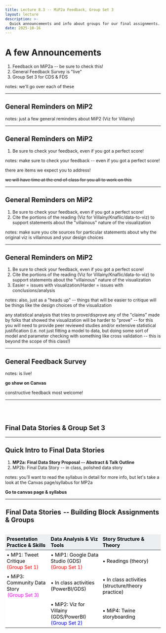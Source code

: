 ```yaml
---
title: Lecture 8.3 -- MiP2a Feedback, Group Set 3
layout: lecture
description: >-
  Quick announcements and info about groups for our final assignments.
date: 2025-10-16
---
```


# A few Announcements

1. Feedback on MiP2a -- be sure to check this!
1. General Feedback Survey is "live"
1. Group Set 3 for CDS & FDS


notes:
we'll go over each of these


---

## General Reminders on MiP2

notes:
just a few general reminders about MiP2 (Viz for Villainy)

---

## General Reminders on MiP2

1. Be sure to check your feedback, even if you got a perfect score! 


notes:
make sure to check your feedback -- even if you got a perfect score!

there are items we expect you to address!

~~we will have time at the end of class for you all to work on this~~

---

## General Reminders on MiP2

1. Be sure to check your feedback, even if you got a perfect score! 
1. Cite the portions of the reading (Viz for Villainy/Knaflic/data-to-viz) to support statements about the "villainous" nature of the visualization


notes:
make sure you cite sources for particular statements about why the original viz is villainous and your design choices

---

## General Reminders on MiP2

1. Be sure to check your feedback, even if you got a perfect score! 
1. Cite the portions of the reading (Viz for Villainy/Knaflic/data-to-viz) to support statements about the "villainous" nature of the visualization
1. Easier = issues with visualization/Harder = issues with conclusions/analysis

notes:
also, just as a "heads up" -- things that will be easier to critique will be things like the design choices of the visualization

any statistical analysis that tries to prove/disprove any of the "claims" made by folks that showed the visualization will be harder to "prove" -- for this you will need to provide peer reviewed studies and/or extensive statistical justification (i.e. not just fitting a model to data, but doing some sort of model and parameter checking with something like cross validation -- this is beyond the scope of this class!)

---

## General Feedback Survey 

notes:
is live!

**go show on Canvas**

constructive feedback most welcome!

---

<br/>
<br/>

## Final Data Stories & Group Set 3

---

## Quick Intro to Final Data Stories

1. **MP2a: Final Data Story Proposal -- Abstract & Talk Outline**
1. MP2b: Final Data Story -- in class, polished data story

notes:
you'll want to read the syllabus in detail for more info, but let's take a look at the Canvas page/syllabus for MP2a

**Go to canvas page & syllabus**



---

## <div id="theDiv3p11">Final Data Stories</div> -- Building Block Assignments & Groups

<style>
.table_component {
    overflow: auto;
    width: 100%;
}

.table_component table {
    border: 0px none #dededf;
    height: 100%;
    width: 100%;
    table-layout: fixed;
    border-collapse: collapse;
    border-spacing: 1px;
    text-align: left;
}

.table_component caption {
    caption-side: top;
    text-align: left;
}

.table_component th {
    border: 1px none #dededf;
    background-color: #eceff1;
    color: #000000;
    padding: 5px;
}

.table_component td {
    border: 1px none #dededf;
    background-color: #ffffff;
    color: #000000;
    padding: 5px;
}

#theDiv11 {
  width: 130px;
  border: solid white 2px;
  display: inline;
}

#theDiv211 {
  width: 150px;
  border: solid white 2px;
  display: inline;
}

#theDiv3p11 {
  width: 150px;
  border: solid white 2px;
  display: inline;
}
</style>

<div class="table_component" role="region" tabindex="0">
<table border="0">
    <thead>
        <tr>
            <th>Presentation Practice & Skills</th>
            <th>Data Analysis & Viz Tools</th>
            <th>Story Structure & Theory</th>
        </tr>
    </thead>
    <tbody>
        <tr>
            <td>&bull; MP1: Tweet Critique </br><font color="red">(Group Set 1)</font></td>
            <td>&bull; MiP1: Google Data Studio (GDS) </br><font color="red">(Group Set 1)</font></td>
            <td>&bull; Readings (theory)</td>
        </tr>
        <tr>
            <td>&bull; MiP3: Community Data Story </br><div id="theDiv211"><font color="magenta">(Group Set 3)</font></div></td>
            <td>&bull; In class activities (PowerBI/GDS)</td>
            <td>&bull; In class activities (structure/theory practice)</td>
        </tr>
        <tr>
            <td></td>
            <td>&bull; MiP2: Viz for Villainy (GDS/PowerBI) </br><font color="blue">(Group Set 2)</font></td>
            <td>&bull; MiP4: Twine storyboarding</td>
        </tr>
    </tbody>
</table>
</div>

<ul>
    <li>MP = Major Project (expect significant out-of-class time)</li>
    <li>MiP = Minor Project (some in class/some out of class time)</li>
</ul>
</br></br>
<ul>
    <li><font color='red'>Group Set 1</font>: chosen by "astromimicry"</li>
    <li><div id="theDiv11"><font color='blue'>Group Set 2</font></div>: random selection</li>
    <li><font color='magenta'>Group Set 3</font>: self-selection, group size of 1 (individual) up to ~4, groups will also be used for MP2: Final Data Stories</li>
</ul>

notes:
just as a reminder of sort of where we are with our building blocks and groups...

---

## <div id="theDiv3p1">Final Data Stories</div> -- Building Block Assignments & Groups

<style>
.table_component {
    overflow: auto;
    width: 100%;
}

.table_component table {
    border: 0px none #dededf;
    height: 100%;
    width: 100%;
    table-layout: fixed;
    border-collapse: collapse;
    border-spacing: 1px;
    text-align: left;
}

.table_component caption {
    caption-side: top;
    text-align: left;
}

.table_component th {
    border: 1px none #dededf;
    background-color: #eceff1;
    color: #000000;
    padding: 5px;
}

.table_component td {
    border: 1px none #dededf;
    background-color: #ffffff;
    color: #000000;
    padding: 5px;
}

#theDiv1p1 {
  width: 130px;
  border: solid magenta 2px;
  display: inline;
}

#theDiv2p1 {
  width: 150px;
  border: solid magenta 2px;
  display: inline;
}

#theDiv3p1 {
  width: 150px;
  border: solid magenta 2px;
  display: inline;
}
</style>

<div class="table_component" role="region" tabindex="0">
<table border="0">
    <thead>
        <tr>
            <th>Presentation Practice & Skills</th>
            <th>Data Analysis & Viz Tools</th>
            <th>Story Structure & Theory</th>
        </tr>
    </thead>
    <tbody>
        <tr>
            <td>&bull; MP1: Tweet Critique </br><font color="red">(Group Set 1)</font></td>
            <td>&bull; MiP1: Google Data Studio (GDS) </br><font color="red">(Group Set 1)</font></td>
            <td>&bull; Readings (theory)</td>
        </tr>
        <tr>
            <td>&bull; MiP3: Community Data Story </br><div id="theDiv2p1"><font color="magenta">(Group Set 3)</font></div></td>
            <td>&bull; In class activities (PowerBI/GDS)</td>
            <td>&bull; In class activities (structure/theory practice)</td>
        </tr>
        <tr>
            <td></td>
            <td>&bull; MiP2: Viz for Villainy (GDS/PowerBI) </br><font color="blue">(Group Set 2)</font></td>
            <td>&bull; MiP4: Twine storyboarding</td>
        </tr>
    </tbody>
</table>
</div>

<ul>
    <li>MP = Major Project (expect significant out-of-class time)</li>
    <li>MiP = Minor Project (some in class/some out of class time)</li>
</ul>
</br></br>
<ul>
    <li><font color='red'>Group Set 1</font>: chosen by "astromimicry"</li>
    <li><font color='blue'>Group Set 2</font>: random selection</li>
    <li><div id="theDiv1p1"><font color='magenta'>Group Set 3</font></div>: self-selection, group size of 1 (individual) up to ~4, groups will also be used for MP2: Final Data Stories</li>
</ul>

notes:

... this assignment will utilize a new group, group set 3

these groups will be chosen by you as described

**be aware** you'll also have a chance to practice with this group for the community data story minor project (more on that after break)

---

## <div id="theDiv3p2">Final Data Stories</div> -- Building Block Assignments & Groups

<style>
.table_component {
    overflow: auto;
    width: 100%;
}

.table_component table {
    border: 0px none #dededf;
    height: 100%;
    width: 100%;
    table-layout: fixed;
    border-collapse: collapse;
    border-spacing: 1px;
    text-align: left;
}

.table_component caption {
    caption-side: top;
    text-align: left;
}

.table_component th {
    border: 1px none #dededf;
    background-color: #eceff1;
    color: #000000;
    padding: 5px;
}

.table_component td {
    border: 1px none #dededf;
    background-color: #ffffff;
    color: #000000;
    padding: 5px;
}

#theDiv1p2 {
  width: 130px;
  border: solid magenta 2px;
  display: inline;
}

#theDiv2p2 {
  width: 150px;
  border: solid magenta 2px;
  display: inline;
}

#theDiv3p2 {
  width: 150px;
  border: solid magenta 2px;
  display: inline;
}
</style>

<div class="table_component" role="region" tabindex="0">
<table border="0">
    <thead>
        <tr>
            <th>Presentation Practice & Skills</th>
            <th>Data Analysis & Viz Tools</th>
            <th>Story Structure & Theory</th>
        </tr>
    </thead>
    <tbody>
        <tr>
            <td>&bull; MP1: Tweet Critique </br><font color="red">(Group Set 1)</font></td>
            <td>&bull; MiP1: Google Data Studio (GDS) </br><font color="red">(Group Set 1)</font></td>
            <td>&bull; Readings (theory)</td>
        </tr>
        <tr>
            <td>&bull; MiP3: Community Data Story </br><div id="theDiv2p2"><font color="magenta">(Group Set 3)</font></div></td>
            <td>&bull; In class activities (PowerBI/GDS)</td>
            <td>&bull; In class activities (structure/theory practice)</td>
        </tr>
        <tr>
            <td></td>
            <td>&bull; MiP2: Viz for Villainy (GDS/PowerBI) </br><font color="blue">(Group Set 2)</font></td>
            <td>&bull; MiP4: Twine storyboarding</td>
        </tr>
    </tbody>
</table>
</div>

<ul>
    <li>MP = Major Project (expect significant out-of-class time)</li>
    <li>MiP = Minor Project (some in class/some out of class time)</li>
</ul>
</br></br>
<ul>
    <li><font color='red'>Group Set 1</font>: chosen by "astromimicry"</li>
    <li><font color='blue'>Group Set 2</font>: random selection</li>
    <li><div id="theDiv1p2"><font color='magenta'>Group Set 3</font></div>: self-selection, group size of 1 (individual) up to ~4, groups will also be used for MP2: Final Data Stories</li>
</ul>

There will be another Group Contract required for the new group (but you can reuse text from your last contract).


notes:

note -- there will be another group contract due!

you can reuse text from your last contract, just be sure to be clear about where you are citing from!